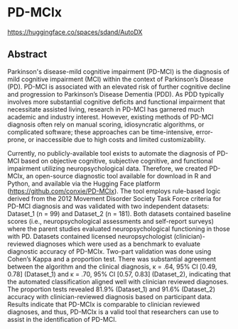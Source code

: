 # PD-MCIx
https://huggingface.co/spaces/sdand/AutoDX
## Abstract
Parkinson's disease-mild cognitive impairment (PD-MCI) is the diagnosis of mild cognitive impairment (MCI) within the context of Parkinson’s Disease (PD). PD-MCI is associated with an elevated risk of further cognitive decline and progression to Parkinson’s Disease Dementia (PDD). As PDD typically involves more substantial cognitive deficits and functional impairment that necessitate assisted living, research in PD-MCI has garnered much academic and industry interest. However, existing methods of PD-MCI diagnosis often rely on manual scoring, idiosyncratic algorithms, or complicated software; these approaches can be time-intensive, error-prone, or inaccessible due to high costs and limited customizability. 

Currently, no publicly-available tool exists to automate the diagnosis of PD-MCI based on objective cognitive, subjective cognitive, and functional impairment utilizing neuropsychological data. Therefore, we created PD-MCIx, an open-source diagnostic tool available for download in R and Python, and available via the Hugging Face platform (https://github.com/conxie/PD-MCIx). The tool employs rule-based logic derived from the 2012 Movement Disorder Society Task Force criteria for PD-MCI diagnosis and was validated with two independent datasets: Dataset_1 (n = 99) and Dataset_2 (n = 181). 
Both datasets contained baseline scores (i.e., neuropsychological assessments and self-report surveys) where the parent studies evaluated neuropsychological functioning in those with PD. Datasets contained licensed neuropsychologist (clinician)-reviewed diagnoses which were used as a benchmark to evaluate diagnostic accuracy of PD-MCIx. Two-part validation was done using Cohen’s Kappa and a proportion test. There was substantial agreement between the algorithm and the clinical diagnosis, κ = .64, 95% CI [0.49, 0.78] (Dataset_1) and κ = .70, 95% CI [0.57, 0.83] (Dataset_2), indicating that the automated classification aligned well with clinician reviewed diagnoses. The proportion tests revealed 81.9% (Dataset_1) and 91.6% (Dataset_2) accuracy with clinician-reviewed diagnosis based on participant data. Results indicate that PD-MCIx is comparable to clinician reviewed diagnoses, and thus, PD-MCIx is a valid tool that researchers can use to assist in the identification of PD-MCI.
